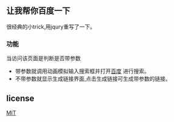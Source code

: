 ## 让我帮你百度一下

很经典的小trick,用jqury重写了一下。

### 功能
当访问该页面是判断是否带参数
* 带参数就调用动画模拟输入搜索框并打开[百度](https://www.baidu.com)
进行搜索。
* 不带参数就显示生成链接界面,点击生成链接可生成带参数的链接。  
## license  
[MIT](/LICENSE)


